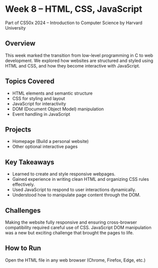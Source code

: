 # Week 8 – HTML, CSS, JavaScript

Part of CS50x 2024 – Introduction to Computer Science by Harvard University

## Overview
This week marked the transition from low-level programming in C to web development. We explored how websites are structured and styled using HTML and CSS, and how they become interactive with JavaScript.

## Topics Covered
- HTML elements and semantic structure
- CSS for styling and layout
- JavaScript for interactivity
- DOM (Document Object Model) manipulation
- Event handling in JavaScript

## Projects
- Homepage (Build a personal website)
- Other optional interactive pages

## Key Takeaways
- Learned to create and style responsive webpages.
- Gained experience in writing clean HTML and organizing CSS rules effectively.
- Used JavaScript to respond to user interactions dynamically.
- Understood how to manipulate page content through the DOM.

## Challenges
Making the website fully responsive and ensuring cross-browser compatibility required careful use of CSS. JavaScript DOM manipulation was a new but exciting challenge that brought the pages to life.

## How to Run
Open the HTML file in any web browser (Chrome, Firefox, Edge, etc.)
